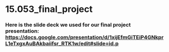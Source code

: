 # 15.053_final_project
### Here is the slide deck we used for our final project presentation: https://docs.google.com/presentation/d/1xijEfmGiTEiP4GNkprL1eTxgxAuBAkbaiifsr_RTK1w/edit#slide=id.p
